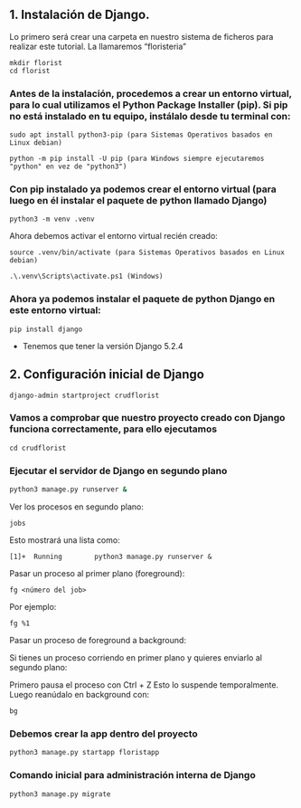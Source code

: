 ## 1. Instalación de Django.
Lo primero será crear una carpeta en nuestro sistema de ficheros para realizar este tutorial. La llamaremos “floristeria”

```
mkdir florist
cd florist
```


### Antes de la instalación, procedemos a crear un entorno virtual, para lo cual utilizamos el Python Package Installer (pip). Si pip no está instalado en tu equipo, instálalo desde tu terminal con:

```
sudo apt install python3-pip (para Sistemas Operativos basados en Linux debian)
```

```
python -m pip install -U pip (para Windows siempre ejecutaremos "python" en vez de "python3")
```

### Con pip instalado ya podemos crear el entorno virtual (para luego en él instalar el paquete de python llamado Django)

```
python3 -m venv .venv
```

Ahora debemos activar el entorno virtual recién creado:

```
source .venv/bin/activate (para Sistemas Operativos basados en Linux debian)
```

```
.\.venv\Scripts\activate.ps1 (Windows)
```

### Ahora ya podemos instalar el paquete de python Django en este entorno virtual:

```
pip install django
```

- Tenemos que tener la versión Django 5.2.4

## 2. Configuración inicial de Django

```
django-admin startproject crudflorist
```

### Vamos a comprobar que nuestro proyecto creado con Django funciona correctamente, para ello ejecutamos

```
cd crudflorist
```
### Ejecutar el servidor de Django en segundo plano


```bash
python3 manage.py runserver &
```

Ver los procesos en segundo plano:

```
jobs
```

Esto mostrará una lista como:

```
[1]+  Running		 python3 manage.py runserver &

```

Pasar un proceso al primer plano (foreground):

```
fg <número del job>
```

Por ejemplo:

```
fg %1
```

Pasar un proceso de foreground a background:

Si tienes un proceso corriendo en primer plano y quieres enviarlo al segundo plano:

Primero pausa el proceso con Ctrl + Z
Esto lo suspende temporalmente.
Luego reanúdalo en background con:

```
bg
```


### Debemos crear la app dentro del proyecto

```
python3 manage.py startapp floristapp
```

### Comando inicial para administración interna de Django

```
python3 manage.py migrate
```
